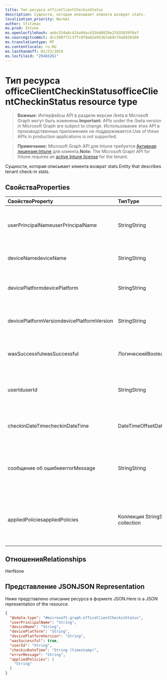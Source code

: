 ```yaml
---
title: Тип ресурса officeClientCheckinStatus
description: Сущности, которая описывает клиента возврат stats.
localization_priority: Normal
author: tfitzmac
ms.prod: Intune
ms.openlocfilehash: aebc534a6c424a9dac4316d0029e2fd35839f0a7
ms.sourcegitcommit: dcc5907f2c3ffc0f0e82e953b7ab9cf4ab938360
ms.translationtype: MT
ms.contentlocale: ru-RU
ms.lasthandoff: 01/23/2019
ms.locfileid: "29403261"
---
```

# <a name="officeclientcheckinstatus-resource-type"></a><span data-ttu-id="8b289-103">Тип ресурса officeClientCheckinStatus</span><span class="sxs-lookup"><span data-stu-id="8b289-103">officeClientCheckinStatus resource type</span></span>

> <span data-ttu-id="8b289-104">**Важные:** Интерфейсы API в разделе версии /beta в Microsoft Graph могут быть изменены.</span><span class="sxs-lookup"><span data-stu-id="8b289-104">**Important:** APIs under the /beta version in Microsoft Graph are subject to change.</span></span> <span data-ttu-id="8b289-105">Использование этих API в производственных приложениях не поддерживается.</span><span class="sxs-lookup"><span data-stu-id="8b289-105">Use of these APIs in production applications is not supported.</span></span>

> <span data-ttu-id="8b289-106">**Примечание:** Microsoft Graph API для Intune требуется [Активная лицензия Intune](https://go.microsoft.com/fwlink/?linkid=839381) для клиента.</span><span class="sxs-lookup"><span data-stu-id="8b289-106">**Note:** The Microsoft Graph API for Intune requires an [active Intune license](https://go.microsoft.com/fwlink/?linkid=839381) for the tenant.</span></span>

<span data-ttu-id="8b289-107">Сущности, которая описывает клиента возврат stats.</span><span class="sxs-lookup"><span data-stu-id="8b289-107">Entity that describes  tenant check-in stats.</span></span>
## <a name="properties"></a><span data-ttu-id="8b289-108">Свойства</span><span class="sxs-lookup"><span data-stu-id="8b289-108">Properties</span></span>
|<span data-ttu-id="8b289-109">Свойство</span><span class="sxs-lookup"><span data-stu-id="8b289-109">Property</span></span>|<span data-ttu-id="8b289-110">Тип</span><span class="sxs-lookup"><span data-stu-id="8b289-110">Type</span></span>|<span data-ttu-id="8b289-111">Описание</span><span class="sxs-lookup"><span data-stu-id="8b289-111">Description</span></span>|
|:---|:---|:---|
|<span data-ttu-id="8b289-112">userPrincipalName</span><span class="sxs-lookup"><span data-stu-id="8b289-112">userPrincipalName</span></span>|<span data-ttu-id="8b289-113">String</span><span class="sxs-lookup"><span data-stu-id="8b289-113">String</span></span>|<span data-ttu-id="8b289-114">Имя участника-пользователя с помощью устройства.</span><span class="sxs-lookup"><span data-stu-id="8b289-114">User principal name using the device.</span></span>|
|<span data-ttu-id="8b289-115">deviceName</span><span class="sxs-lookup"><span data-stu-id="8b289-115">deviceName</span></span>|<span data-ttu-id="8b289-116">String</span><span class="sxs-lookup"><span data-stu-id="8b289-116">String</span></span>|<span data-ttu-id="8b289-117">Имя устройства для возврата.</span><span class="sxs-lookup"><span data-stu-id="8b289-117">Device name trying to check-in.</span></span>|
|<span data-ttu-id="8b289-118">devicePlatform</span><span class="sxs-lookup"><span data-stu-id="8b289-118">devicePlatform</span></span>|<span data-ttu-id="8b289-119">String</span><span class="sxs-lookup"><span data-stu-id="8b289-119">String</span></span>|<span data-ttu-id="8b289-120">Устройство платформы для возврата.</span><span class="sxs-lookup"><span data-stu-id="8b289-120">Device platform trying to check-in.</span></span>|
|<span data-ttu-id="8b289-121">devicePlatformVersion</span><span class="sxs-lookup"><span data-stu-id="8b289-121">devicePlatformVersion</span></span>|<span data-ttu-id="8b289-122">String</span><span class="sxs-lookup"><span data-stu-id="8b289-122">String</span></span>|<span data-ttu-id="8b289-123">Для возврата версии платформы устройства.</span><span class="sxs-lookup"><span data-stu-id="8b289-123">Device platform version trying to check-in.</span></span>|
|<span data-ttu-id="8b289-124">wasSuccessful</span><span class="sxs-lookup"><span data-stu-id="8b289-124">wasSuccessful</span></span>|<span data-ttu-id="8b289-125">Логический</span><span class="sxs-lookup"><span data-stu-id="8b289-125">Boolean</span></span>|<span data-ttu-id="8b289-126">Если последний checkin прошла успешно.</span><span class="sxs-lookup"><span data-stu-id="8b289-126">If the last checkin was successful.</span></span>|
|<span data-ttu-id="8b289-127">userId</span><span class="sxs-lookup"><span data-stu-id="8b289-127">userId</span></span>|<span data-ttu-id="8b289-128">String</span><span class="sxs-lookup"><span data-stu-id="8b289-128">String</span></span>|<span data-ttu-id="8b289-129">Идентификатор пользователя, с помощью устройства.</span><span class="sxs-lookup"><span data-stu-id="8b289-129">User identifier using the device.</span></span>|
|<span data-ttu-id="8b289-130">checkinDateTime</span><span class="sxs-lookup"><span data-stu-id="8b289-130">checkinDateTime</span></span>|<span data-ttu-id="8b289-131">DateTimeOffset</span><span class="sxs-lookup"><span data-stu-id="8b289-131">DateTimeOffset</span></span>|<span data-ttu-id="8b289-132">Последний устройства возврат времени в формате UTC.</span><span class="sxs-lookup"><span data-stu-id="8b289-132">Last device check-in time in UTC.</span></span>|
|<span data-ttu-id="8b289-133">сообщение об ошибке</span><span class="sxs-lookup"><span data-stu-id="8b289-133">errorMessage</span></span>|<span data-ttu-id="8b289-134">String</span><span class="sxs-lookup"><span data-stu-id="8b289-134">String</span></span>|<span data-ttu-id="8b289-135">Сообщение об ошибке, если какие-либо связанные для последнего checkin.</span><span class="sxs-lookup"><span data-stu-id="8b289-135">Error message if any associated for the last checkin.</span></span>|
|<span data-ttu-id="8b289-136">appliedPolicies</span><span class="sxs-lookup"><span data-stu-id="8b289-136">appliedPolicies</span></span>|<span data-ttu-id="8b289-137">Коллекция String</span><span class="sxs-lookup"><span data-stu-id="8b289-137">String collection</span></span>|<span data-ttu-id="8b289-138">Список политик доставки на устройство как последний checkin.</span><span class="sxs-lookup"><span data-stu-id="8b289-138">List of policies delivered to the device as last checkin.</span></span>|

## <a name="relationships"></a><span data-ttu-id="8b289-139">Отношения</span><span class="sxs-lookup"><span data-stu-id="8b289-139">Relationships</span></span>
<span data-ttu-id="8b289-140">Нет</span><span class="sxs-lookup"><span data-stu-id="8b289-140">None</span></span>

## <a name="json-representation"></a><span data-ttu-id="8b289-141">Представление JSON</span><span class="sxs-lookup"><span data-stu-id="8b289-141">JSON Representation</span></span>
<span data-ttu-id="8b289-142">Ниже представлено описание ресурса в формате JSON.</span><span class="sxs-lookup"><span data-stu-id="8b289-142">Here is a JSON representation of the resource.</span></span>
<!-- {
  "blockType": "resource",
  "keyProperty": "id",
  "@odata.type": "microsoft.graph.officeClientCheckinStatus"
}
-->
``` json
{
  "@odata.type": "#microsoft.graph.officeClientCheckinStatus",
  "userPrincipalName": "String",
  "deviceName": "String",
  "devicePlatform": "String",
  "devicePlatformVersion": "String",
  "wasSuccessful": true,
  "userId": "String",
  "checkinDateTime": "String (timestamp)",
  "errorMessage": "String",
  "appliedPolicies": [
    "String"
  ]
}
```



